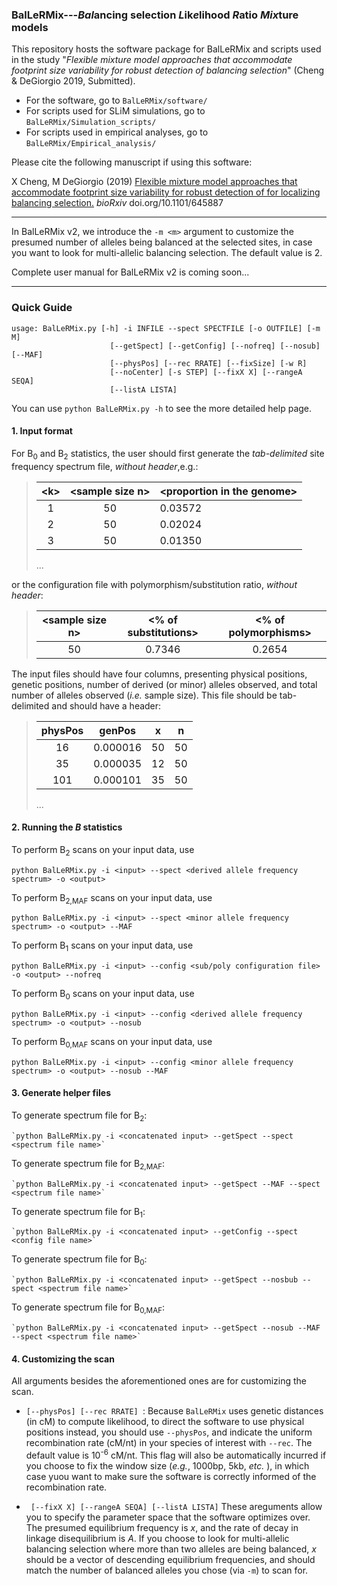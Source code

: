 ###  BalLeRMix---*Bal*ancing selection *L*ik*e*lihood *R*atio *Mix*ture models

This repository hosts the software package for BalLeRMix and scripts used in the study "*Flexible mixture model approaches that accommodate footprint size variability for robust detection of balancing selection*" (Cheng &amp; DeGiorgio 2019, Submitted). 

- For the software, go to `BalLeRMix/software/`
- For scripts used for SLiM simulations, go to `BalLeRMix/Simulation_scripts/`
- For scripts used in empirical analyses,  go to `BalLeRMix/Empirical_analysis/`

Please cite the following manuscript if using this software:

X Cheng, M DeGiorgio (2019) [Flexible mixture model approaches that accommodate footprint size variability for robust detection of for localizing balancing selection.](https://www.biorxiv.org/content/10.1101/645887v2) *bioRxiv* doi.org/10.1101/645887

------

In BalLeRMix v2, we introduce the `-m <m>` argument to customize the presumed number of alleles being balanced at the selected sites, in case you want to look for multi-allelic balancing selection. The default value is 2.

Complete user manual for BalLeRMix v2 is coming soon...

------

### Quick Guide 

```
usage: BalLeRMix.py [-h] -i INFILE --spect SPECTFILE [-o OUTFILE] [-m M]
                      [--getSpect] [--getConfig] [--nofreq] [--nosub] [--MAF]
                      [--physPos] [--rec RRATE] [--fixSize] [-w R]
                      [--noCenter] [-s STEP] [--fixX X] [--rangeA SEQA]
                      [--listA LISTA]
```
You can use `python BalLeRMix.py -h` to see the more detailed help page.

#### 1. Input format
For B<sub>0</sub> and B<sub>2</sub> statistics, the user should first generate the _tab-delimited_ site frequency spectrum file, *without header*,e.g.:
> \<k\>|\<sample size n\>|\<proportion in the genome\>    
> :-----:|:-----:|-----
> 1|50|0.03572
> 2|50|0.02024
> 3|50|0.01350
> ...
  
or the configuration file with polymorphism/substitution ratio, *without header*:

> \<sample size n\> | \<\% of substitutions\> | \<\% of polymorphisms\>  
> :-----:|:-----:|:-----:   
> 50  |  0.7346  |  0.2654    

The input files should have four columns, presenting physical positions, genetic positions, number of derived (or minor) alleles observed, and total number of alleles observed (*i.e.* sample size). This file should be tab-delimited and should have a header:

> physPos|genPos|x|n    
> :-----:|:-----:|:-----:|:-----:    
> 16|0.000016|50|50    
> 35|0.000035|12|50    
> 101|0.000101|35|50    
> ...
  
#### 2. Running the *B* statistics
To perform B<sub>2</sub> scans on your input data, use

  `python BalLeRMix.py -i <input> --spect <derived allele frequency spectrum> -o <output>`

To perform B<sub>2,MAF</sub> scans on your input data, use

  `python BalLeRMix.py -i <input> --spect <minor allele frequency spectrum> -o <output> --MAF`

To perform B<sub>1</sub> scans on your input data, use

  `python BalLeRMix.py -i <input> --config <sub/poly configuration file> -o <output> --nofreq`

To perform B<sub>0</sub> scans on your input data, use

  `python BalLeRMix.py -i <input> --config <derived allele frequency spectrum> -o <output> --nosub `

To perform B<sub>0,MAF</sub> scans on your input data, use

  `python BalLeRMix.py -i <input> --config <minor allele frequency spectrum> -o <output> --nosub --MAF`

#### 3. Generate helper files
To generate spectrum file for B<sub>2</sub>:

    `python BalLeRMix.py -i <concatenated input> --getSpect --spect <spectrum file name>`

To generate spectrum file for B<sub>2,MAF</sub>:

    `python BalLeRMix.py -i <concatenated input> --getSpect --MAF --spect <spectrum file name>`

To generate spectrum file for B<sub>1</sub>:

    `python BalLeRMix.py -i <concatenated input> --getConfig --spect <config file name>`

To generate spectrum file for B<sub>0</sub>:

    `python BalLeRMix.py -i <concatenated input> --getSpect --nosbub --spect <spectrum file name>`

To generate spectrum file for B<sub>0,MAF</sub>:

    `python BalLeRMix.py -i <concatenated input> --getSpect --nosub --MAF --spect <spectrum file name>`

#### 4. Customizing the scan
All arguments besides the aforementioned ones are for customizing the scan.

- `[--physPos] [--rec RRATE] `:
    Because `BalLeRMix` uses genetic distances (in cM) to compute likelihood, to direct the software to use physical positions instead, you should use `--physPos`, and indicate the uniform recombination rate (cM/nt) in your species of interest with `--rec`. The default value is 10<sup>-6</sup> cM/nt.
    This flag will also be automatically incurred if you choose to fix the window size (*e.g.*, 1000bp, 5kb, *etc.* ), in which case yuou want to make sure the software is correctly informed of the recombination rate.

- ` [--fixX X] [--rangeA SEQA] [--listA LISTA]`
    These areguments allow you to specify the parameter space that the software optimizes over. The presumed equilibrium frequency is *x*, and the rate of decay in linkage disequilibrium is *A*. If you choose to look for multi-allelic balancing selection where more than two alleles are being balanced, *x* should be a vector of descending equilibrium frequencies, and should match the number of balanced alleles you chose (via `-m`) to scan for.
